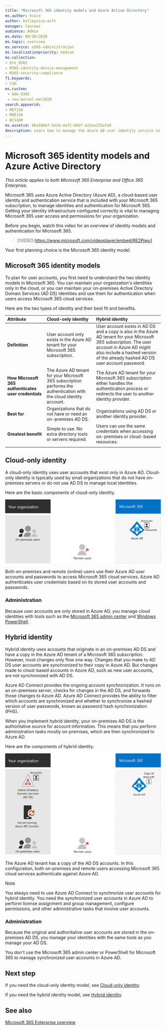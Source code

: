 ```yaml
---
title: "Microsoft 365 identity models and Azure Active Directory"
ms.author: kvice
author: kelleyvice-msft
manager: laurawi
audience: Admin
ms.date: 09/30/2020
ms.topic: overview
ms.service: o365-administration
ms.localizationpriority: medium
ms.collection:
- Ent_O365
- M365-identity-device-management
- M365-security-compliance
f1.keywords:
- CSH
ms.custom:
 - Adm_O365
 - seo-marvel-mar2020
search.appverid:
- MET150
- MOE150
- BCS160
ms.assetid: 06a189e7-5ec6-4af2-94bf-a22ea225a7a9
description: Learn how to manage the Azure AD user identity service in Microsoft 365 using cloud-only or hybrid identity models.
---
```


# Microsoft 365 identity models and Azure Active Directory

*This article applies to both Microsoft 365 Enterprise and Office 365 Enterprise.*

Microsoft 365 uses Azure Active Directory (Azure AD), a cloud-based user identity and authentication service that is included with your Microsoft 365 subscription, to manage identities and authentication for Microsoft 365. Getting your identity infrastructure configured correctly is vital to managing Microsoft 365 user access and permissions for your organization.

Before you begin, watch this video for an overview of identity models and authentication for Microsoft 365.

<p> </p>

> [!VIDEO https://www.microsoft.com/videoplayer/embed/RE2Pjwu]

Your first planning choice is the Microsoft 365 identity model.

## Microsoft 365 identity models

To plan for user accounts, you first need to understand the two identity models in Microsoft 365. You can maintain your organization's identities only in the cloud, or you can maintain your on-premises Active Directory Domain Services (AD DS) identities and use them for authentication when users access Microsoft 365 cloud services.

Here are the two types of identity and their best fit and benefits.

| Attribute | Cloud-only identity | Hybrid identity |
|:-------|:-----|:-----|
| **Definition** | User account only exists in the Azure AD tenant for your Microsoft 365 subscription. | User account exists in AD DS and a copy is also in the Azure AD tenant for your Microsoft 365 subscription. The user account in Azure AD might also include a hashed version of the already hashed AD DS user account password. |
| **How Microsoft 365 authenticates user credentials** | The Azure AD tenant for your Microsoft 365 subscription performs the authentication with the cloud identity account. | The Azure AD tenant for your Microsoft 365 subscription either handles the authentication process or redirects the user to another identity provider. |
| **Best for** | Organizations that do not have or need an on-premises AD DS. | Organizations using AD DS or another identity provider. |
| **Greatest benefit** | Simple to use. No extra directory tools or servers required. | Users can use the same credentials when accessing on-premises or cloud-based resources. |
||||

## Cloud-only identity

A cloud-only identity uses user accounts that exist only in Azure AD. Cloud-only identity is typically used by small organizations that do not have on-premises servers or do not use AD DS to manage local identities.

Here are the basic components of cloud-only identity.

![Basic components of cloud-only identity.](../media/about-microsoft-365-identity/cloud-only-identity.png)

Both on-premises and remote (online) users use their Azure AD user accounts and passwords to access Microsoft 365 cloud services. Azure AD authenticates user credentials based on its stored user accounts and passwords.

### Administration
Because user accounts are only stored in Azure AD, you manage cloud identities with tools such as the [Microsoft 365 admin center](/admin) and [Windows PowerShell](manage-user-accounts-and-licenses-with-microsoft-365-powershell.md).

## Hybrid identity

Hybrid identity uses accounts that originate in an on-premises AD DS and have a copy in the Azure AD tenant of a Microsoft 365 subscription. However, most changes only flow one way. Changes that you make to AD DS user accounts are synchronized to their copy in Azure AD. But changes made to cloud-based accounts in Azure AD, such as new user accounts, are not synchronized with AD DS.

Azure AD Connect provides the ongoing account synchronization. It runs on an on-premises server, checks for changes in the AD DS, and forwards those changes to Azure AD. Azure AD Connect provides the ability to filter which accounts are synchronized and whether to synchronize a hashed version of user passwords, known as password hash synchronization (PHS).

When you implement hybrid identity, your on-premises AD DS is the authoritative source for account information. This means that you perform administration tasks mostly on-premises, which are then synchronized to Azure AD.

Here are the components of hybrid identity.

![Components of hybrid identity.](../media/about-microsoft-365-identity/hybrid-identity.png)

The Azure AD tenant has a copy of the AD DS accounts. In this configuration, both on-premises and remote users accessing Microsoft 365 cloud services authenticate against Azure AD.

> [!NOTE]
> You always need to use Azure AD Connect to synchronize user accounts for hybrid identity. You need the synchronized user accounts in Azure AD to perform license assignment and group management, configure permissions, and other administrative tasks that involve user accounts.

### Administration

Because the original and authoritative user accounts are stored in the on-premises AD DS, you manage your identities with the same tools as you manage your AD DS.

You don't use the Microsoft 365 admin center or PowerShell for Microsoft 365 to manage synchronized user accounts in Azure AD.

## Next step

If you need the cloud-only identity model, see [Cloud-only identity](cloud-only-identities.md).

If you need the hybrid identity model, see [Hybrid identity](plan-for-directory-synchronization.md).

## See also

[Microsoft 365 Enterprise overview](microsoft-365-overview.md)
